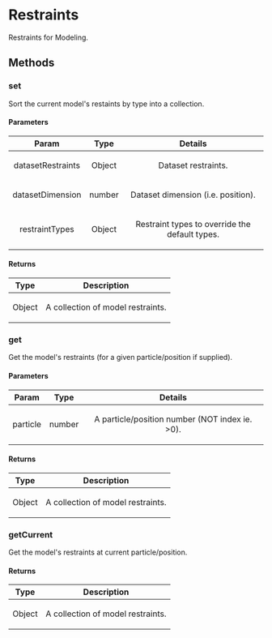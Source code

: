 



# Restraints











Restraints for Modeling.







  




## Methods
### set
Sort the current model's restaints by type into a collection.


#### Parameters

| Param | Type | Details |
| :--: | :--: | :--: |
| datasetRestraints | Object | <p>Dataset restraints.</p>  |
| datasetDimension | number | <p>Dataset dimension (i.e. position).</p>  |
| restraintTypes | Object | <p>Restraint types to override the default types.</p>  |




#### Returns</h4>

| Type | Description |
| :--: | :--: |
| Object | <p>A collection of model restraints.</p>  |




### get
Get the model's restraints (for a given particle/position if supplied).


#### Parameters

| Param | Type | Details |
| :--: | :--: | :--: |
| particle | number | <p>A particle/position number (NOT index ie. &gt;0).</p>  |




#### Returns</h4>

| Type | Description |
| :--: | :--: |
| Object | <p>A collection of model restraints.</p>  |




### getCurrent
Get the model's restraints at current particle/position.






#### Returns</h4>

| Type | Description |
| :--: | :--: |
| Object | <p>A collection of model restraints.</p>  |










